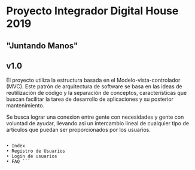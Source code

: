 # Proyecto Integrador Digital House 2019

## "Juntando Manos"
## v1.0

El proyecto utiliza la estructura basada en el Modelo-vista-controlador (MVC). Este patrón de arquitectura de software se basa en las ideas de reutilización de código y la separación de conceptos, características que buscan facilitar la tarea de desarrollo de aplicaciones y su posterior mantenimiento.

Se busca lograr una conexion entre gente con necesidades y gente con voluntad de ayudar, llevando asi un intercambio lineal de cualquier tipo de articulos que puedan ser proporcionados por los usuarios.

``` Contenido y Caracteristicas:

• Index
• Registro de Usuarios
• Login de usuarios
• FAQ ```
